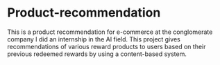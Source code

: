 # Product-recommendation

This is a product recommendation for e-commerce at the conglomerate company I did an internship in the AI field. This project gives recommendations of various reward products to users based on their previous redeemed rewards by using a content-based system. 
